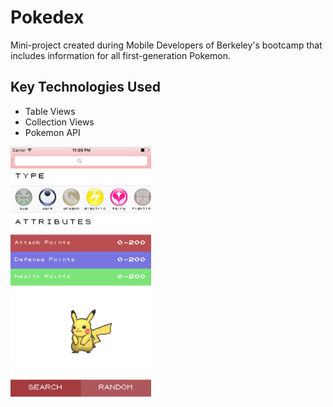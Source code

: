 # Pokedex

Mini-project created during Mobile Developers of Berkeley's bootcamp that includes information for all first-generation Pokemon.

## Key Technologies Used
* Table Views
* Collection Views
* Pokemon API

<img src="screenshots/main.png" width="225" height="400" />
